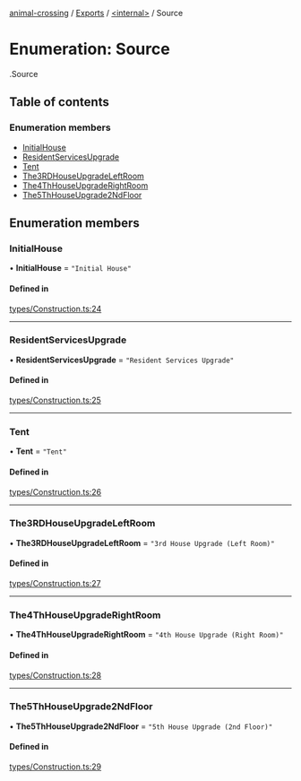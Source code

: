 [animal-crossing](../README.md) / [Exports](../modules.md) / [<internal\>](../modules/internal_.md) / Source

# Enumeration: Source

[<internal>](../modules/internal_.md).Source

## Table of contents

### Enumeration members

- [InitialHouse](internal_.Source.md#initialhouse)
- [ResidentServicesUpgrade](internal_.Source.md#residentservicesupgrade)
- [Tent](internal_.Source.md#tent)
- [The3RDHouseUpgradeLeftRoom](internal_.Source.md#the3rdhouseupgradeleftroom)
- [The4ThHouseUpgradeRightRoom](internal_.Source.md#the4thhouseupgraderightroom)
- [The5ThHouseUpgrade2NdFloor](internal_.Source.md#the5thhouseupgrade2ndfloor)

## Enumeration members

### InitialHouse

• **InitialHouse** = `"Initial House"`

#### Defined in

[types/Construction.ts:24](https://github.com/Norviah/animal-crossing/blob/d6e407b/module/types/Construction.ts#L24)

___

### ResidentServicesUpgrade

• **ResidentServicesUpgrade** = `"Resident Services Upgrade"`

#### Defined in

[types/Construction.ts:25](https://github.com/Norviah/animal-crossing/blob/d6e407b/module/types/Construction.ts#L25)

___

### Tent

• **Tent** = `"Tent"`

#### Defined in

[types/Construction.ts:26](https://github.com/Norviah/animal-crossing/blob/d6e407b/module/types/Construction.ts#L26)

___

### The3RDHouseUpgradeLeftRoom

• **The3RDHouseUpgradeLeftRoom** = `"3rd House Upgrade (Left Room)"`

#### Defined in

[types/Construction.ts:27](https://github.com/Norviah/animal-crossing/blob/d6e407b/module/types/Construction.ts#L27)

___

### The4ThHouseUpgradeRightRoom

• **The4ThHouseUpgradeRightRoom** = `"4th House Upgrade (Right Room)"`

#### Defined in

[types/Construction.ts:28](https://github.com/Norviah/animal-crossing/blob/d6e407b/module/types/Construction.ts#L28)

___

### The5ThHouseUpgrade2NdFloor

• **The5ThHouseUpgrade2NdFloor** = `"5th House Upgrade (2nd Floor)"`

#### Defined in

[types/Construction.ts:29](https://github.com/Norviah/animal-crossing/blob/d6e407b/module/types/Construction.ts#L29)
